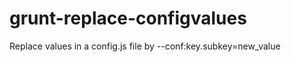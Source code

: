 grunt-replace-configvalues
==========================

Replace values in a config.js file by --conf:key.subkey=new_value
